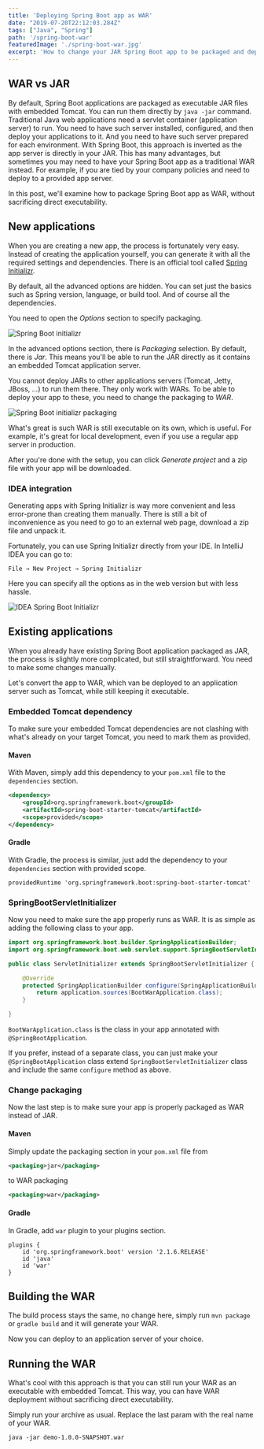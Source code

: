 ```yaml
---
title: 'Deploying Spring Boot app as WAR'
date: "2019-07-20T22:12:03.284Z"
tags: ["Java", "Spring"]
path: '/spring-boot-war'
featuredImage: './spring-boot-war.jpg'
excerpt: 'How to change your JAR Spring Boot app to be packaged and deployed as WAR without sacrificing direct execution capabilities of embedded app server.'
---
```


<PostHeader frontmatter={props.data.mdx.frontmatter} />

## WAR vs JAR
By default, Spring Boot applications are packaged as executable JAR files with embedded Tomcat. You can run them directly by `java -jar` command. Traditional Java web applications need a servlet container (application server) to run. You need to have such server installed, configured, and then deploy your applications to it. And you need to have such server prepared for each environment. With Spring Boot, this approach is inverted as the app server is directly in your JAR. This has many advantages, but sometimes you may need to have your Spring Boot app as a traditional WAR instead. For example, if you are tied by your company policies and need to deploy to a provided app server. 

In this post, we'll examine how to package Spring Boot app as WAR, without sacrificing direct executability.

## New applications
When you are creating a new app, the process is fortunately very easy. Instead of creating the application yourself, you can generate it with all the required settings and dependencies. There is an official tool called [Spring Initializr](https://start.spring.io/).

By default, all the advanced options are hidden. You can set just the basics such as Spring version, language, or build tool. And of course all the dependencies.

You need to open the *Options* section to specify packaging.

![Spring Boot initializr](spring-boot-initializr.png)

In the advanced options section, there is *Packaging* selection. By default, there is *Jar*. This means you'll be able to run the JAR directly as it contains an embedded Tomcat application server. 

You cannot deploy JARs to other applications servers (Tomcat, Jetty, JBoss, ...) to run them there. They only work with WARs. To be able to deploy your app to these, you need to change the packaging to *WAR*.

![Spring Boot initializr packaging](spring-boot-initializr-war.png)

What's great is such WAR is still executable on its own, which is useful. For example, it's great for local development, even if you use a regular app server in production.

After you're done with the setup, you can click *Generate project* and a zip file with your app will be downloaded.

### IDEA integration
Generating apps with Spring Initializr is way more convenient and less error-prone than creating them manually. There is still a bit of inconvenience as you need to go to an external web page, download a zip file and unpack it.

Fortunately, you can use Spring Initializr directly from your IDE. In IntelliJ IDEA you can go to:

```
File → New Project → Spring Initializr
```

Here you can specify all the options as in the web version but with less hassle.

![IDEA Spring Boot Initializr](idea-spring-boot-initializr.png) 

## Existing applications
When you already have existing Spring Boot application packaged as JAR, the process is slightly more complicated, but still straightforward. You need to make some changes manually.

Let's convert the app to WAR, which van be deployed to an application server such as Tomcat, while still keeping it executable.

### Embedded Tomcat dependency
To make sure your embedded Tomcat dependencies are not clashing with what's already on your target Tomcat, you need to mark them as provided.

#### Maven
With Maven, simply add this dependency to your `pom.xml` file to the `dependencies` section.

```xml
<dependency>
    <groupId>org.springframework.boot</groupId>
    <artifactId>spring-boot-starter-tomcat</artifactId>
    <scope>provided</scope>
</dependency>
```

#### Gradle
With Gradle, the process is similar, just add the dependency to your `dependencies` section with provided scope.

```
providedRuntime 'org.springframework.boot:spring-boot-starter-tomcat'
```

### SpringBootServletInitializer
Now you need to make sure the app properly runs as WAR. It is as simple as adding the following class to your app.

```java
import org.springframework.boot.builder.SpringApplicationBuilder;
import org.springframework.boot.web.servlet.support.SpringBootServletInitializer;

public class ServletInitializer extends SpringBootServletInitializer {

    @Override
    protected SpringApplicationBuilder configure(SpringApplicationBuilder application) {
        return application.sources(BootWarApplication.class);
    }

}
```

`BootWarApplication.class` is the class in your app annotated with `@SpringBootApplication`.


If you prefer, instead of a separate class, you can just make your `@SpringBootApplication` class extend `SpringBootServletInitializer` class and include the same `configure` method as above. 

### Change packaging
Now the last step is to make sure your app is properly packaged as WAR instead of JAR.

#### Maven
Simply update the packaging section in your `pom.xml` file from 

```xml
<packaging>jar</packaging>
```

to WAR packaging
 
 ```xml
 <packaging>war</packaging>
```

#### Gradle
In Gradle, add `war` plugin to your plugins section.

```yaml{4}
plugins {
    id 'org.springframework.boot' version '2.1.6.RELEASE'
    id 'java'
    id 'war'
}
```

## Building the WAR
The build process stays the same, no change here, simply run `mvn package` or `gradle build` and it will generate your WAR.

Now you can deploy to an application server of your choice.

## Running the WAR
What's cool with this approach is that you can still run your WAR as an executable with embedded Tomcat. This way, you can have WAR deployment without sacrificing direct executability.

Simply run your archive as usual. Replace the last param with the real name of your WAR.

```
java -jar demo-1.0.0-SNAPSHOT.war
``` 